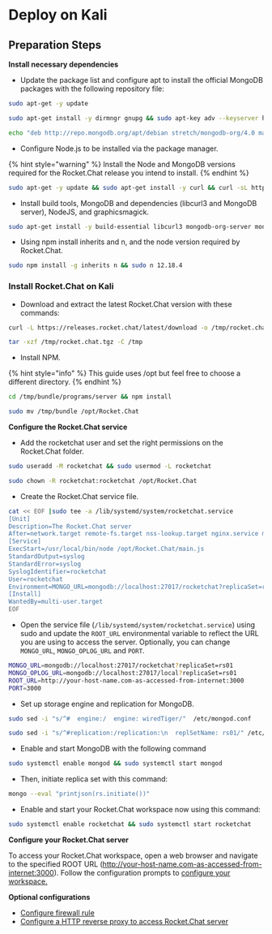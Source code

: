 # Deploy on Kali

## Preparation Steps

**Install necessary dependencies**

* Update the package list and configure apt to install the official MongoDB packages with the following repository file:

```bash
sudo apt-get -y update
```

```bash
sudo apt-get install -y dirmngr gnupg && sudo apt-key adv --keyserver hkp://keyserver.ubuntu.com:80 --recv 9DA31620334BD75D9DCB49F368818C72E52529D4
```

```bash
echo "deb http://repo.mongodb.org/apt/debian stretch/mongodb-org/4.0 main" | sudo tee /etc/apt/sources.list.d/mongodb-org-4.0.list
```

* Configure Node.js to be installed via the package manager.

{% hint style="warning" %}
Install the Node and MongoDB versions required for the Rocket.Chat release you intend to install.
{% endhint %}

```bash
sudo apt-get -y update && sudo apt-get install -y curl && curl -sL https://deb.nodesource.com/setup_12.x | sudo bash -
```

* Install build tools, MongoDB and dependencies (libcurl3 and MongoDB server), NodeJS, and graphicsmagick.

```bash
sudo apt-get install -y build-essential libcurl3 mongodb-org-server mongodb-org nodejs graphicsmagick
```

* Using npm install inherits and n, and the node version required by Rocket.Chat.

```bash
sudo npm install -g inherits n && sudo n 12.18.4
```

### **Install Rocket.Chat on Kali**

* Download and extract the latest Rocket.Chat version with these commands:

```bash
curl -L https://releases.rocket.chat/latest/download -o /tmp/rocket.chat.tgz
```

```bash
tar -xzf /tmp/rocket.chat.tgz -C /tmp
```

* Install NPM.

{% hint style="info" %}
This guide uses /opt but feel free to choose a different directory.
{% endhint %}

```bash
cd /tmp/bundle/programs/server && npm install
```

```bash
sudo mv /tmp/bundle /opt/Rocket.Chat
```

**Configure the Rocket.Chat service**

* Add the rocketchat user and set the right permissions on the Rocket.Chat folder.

```bash
sudo useradd -M rocketchat && sudo usermod -L rocketchat
```

```bash
sudo chown -R rocketchat:rocketchat /opt/Rocket.Chat
```

* Create the Rocket.Chat service file.

```bash
cat << EOF |sudo tee -a /lib/systemd/system/rocketchat.service
[Unit]
Description=The Rocket.Chat server
After=network.target remote-fs.target nss-lookup.target nginx.service mongod.service
[Service]
ExecStart=/usr/local/bin/node /opt/Rocket.Chat/main.js
StandardOutput=syslog
StandardError=syslog
SyslogIdentifier=rocketchat
User=rocketchat
Environment=MONGO_URL=mongodb://localhost:27017/rocketchat?replicaSet=rs01 MONGO_OPLOG_URL=mongodb://localhost:27017/local?replicaSet=rs01 ROOT_URL=http://localhost:3000/ PORT=3000
[Install]
WantedBy=multi-user.target
EOF
```

* Open the service file  (`/lib/systemd/system/rocketchat.service`) using sudo and update the `ROOT_URL` environmental variable to reflect the URL you are using to access the server. Optionally, you can change `MONGO_URL`, `MONGO_OPLOG_URL` and `PORT`.

```bash
MONGO_URL=mongodb://localhost:27017/rocketchat?replicaSet=rs01
MONGO_OPLOG_URL=mongodb://localhost:27017/local?replicaSet=rs01
ROOT_URL=http://your-host-name.com-as-accessed-from-internet:3000
PORT=3000
```

* Set up storage engine and replication for MongoDB.&#x20;

```bash
sudo sed -i "s/^#  engine:/  engine: wiredTiger/"  /etc/mongod.conf
```

```bash
sudo sed -i "s/^#replication:/replication:\n  replSetName: rs01/" /etc/mongod.conf
```

* Enable and start MongoDB with the following command

```bash
sudo systemctl enable mongod && sudo systemctl start mongod
```

* Then, initiate  replica set with this command:

```bash
mongo --eval "printjson(rs.initiate())"
```

* Enable and start your Rocket.Chat workspace now using this command:

```bash
sudo systemctl enable rocketchat && sudo systemctl start rocketchat
```

**Configure your Rocket.Chat server**

To access your Rocket.Chat workspace, open a web browser and navigate to the specified ROOT URL (http://your-host-name.com-as-accessed-from-internet:3000). Follow the configuration prompts to [configure your workspace.](https://docs.rocket.chat/setup-and-configure/accessing-your-workspace/rocket.chat-setup-wizard#setup-wizard)

**Optional configurations**

* [Configure firewall rule](../../../../../setup-and-configure/rocket.chat-environment-configuration/optional-configurations.md)&#x20;
* [Configure a HTTP reverse proxy to access Rocket.Chat server](../../../../rocket.chat-environment-configuration/configuring-ssl-reverse-proxy.md)&#x20;
